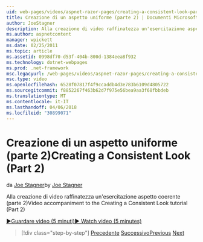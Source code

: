 ```yaml
---
uid: web-pages/videos/aspnet-razor-pages/creating-a-consistent-look-part-2
title: Creazione di un aspetto uniforme (parte 2) | Documenti Microsoft
author: JoeStagner
description: Alla creazione di video raffinatezza un'esercitazione aspetto coerente (parte 2)
ms.author: aspnetcontent
manager: wpickett
ms.date: 02/25/2011
ms.topic: article
ms.assetid: 0998df70-d53f-404b-800d-1384eea8f932
ms.technology: dotnet-webpages
ms.prod: .net-framework
msc.legacyurl: /web-pages/videos/aspnet-razor-pages/creating-a-consistent-look-part-2
msc.type: video
ms.openlocfilehash: 6528f07817f4f9ccaddb4d3e783b6109d4805722
ms.sourcegitcommit: f8852267f463b62d7f975e56bea9aa3f68fbbdeb
ms.translationtype: MT
ms.contentlocale: it-IT
ms.lasthandoff: 04/06/2018
ms.locfileid: "30899071"
---
```

<a name="creating-a-consistent-look-part-2"></a><span data-ttu-id="8d1da-103">Creazione di un aspetto uniforme (parte 2)</span><span class="sxs-lookup"><span data-stu-id="8d1da-103">Creating a Consistent Look (Part 2)</span></span>
====================
<span data-ttu-id="8d1da-104">da [Joe Stagner](https://github.com/JoeStagner)</span><span class="sxs-lookup"><span data-stu-id="8d1da-104">by [Joe Stagner](https://github.com/JoeStagner)</span></span>

<span data-ttu-id="8d1da-105">Alla creazione di video raffinatezza un'esercitazione aspetto coerente (parte 2)</span><span class="sxs-lookup"><span data-stu-id="8d1da-105">Video accompaniment to the Creating a Consistent Look tutorial (Part 2)</span></span>

[<span data-ttu-id="8d1da-106">&#9654;Guardare video (5 minuti)</span><span class="sxs-lookup"><span data-stu-id="8d1da-106">&#9654; Watch video (5 minutes)</span></span>](https://channel9.msdn.com/Blogs/ASP-NET-Site-Videos/creating-a-consistent-look-part-2)

> [!div class="step-by-step"]
> <span data-ttu-id="8d1da-107">[Precedente](creating-a-consistent-look-part-1.md)
> [Successivo](working-with-forms-part-1.md)</span><span class="sxs-lookup"><span data-stu-id="8d1da-107">[Previous](creating-a-consistent-look-part-1.md)
[Next](working-with-forms-part-1.md)</span></span>
